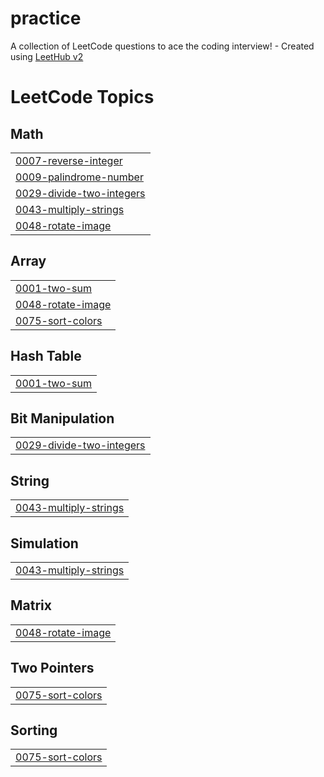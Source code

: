 # practice
A collection of LeetCode questions to ace the coding interview! - Created using [LeetHub v2](https://github.com/arunbhardwaj/LeetHub-2.0)

<!---LeetCode Topics Start-->
# LeetCode Topics
## Math
|  |
| ------- |
| [0007-reverse-integer](https://github.com/sowmiya5-V/practice/tree/master/0007-reverse-integer) |
| [0009-palindrome-number](https://github.com/sowmiya5-V/practice/tree/master/0009-palindrome-number) |
| [0029-divide-two-integers](https://github.com/sowmiya5-V/practice/tree/master/0029-divide-two-integers) |
| [0043-multiply-strings](https://github.com/sowmiya5-V/practice/tree/master/0043-multiply-strings) |
| [0048-rotate-image](https://github.com/sowmiya5-V/practice/tree/master/0048-rotate-image) |
## Array
|  |
| ------- |
| [0001-two-sum](https://github.com/sowmiya5-V/practice/tree/master/0001-two-sum) |
| [0048-rotate-image](https://github.com/sowmiya5-V/practice/tree/master/0048-rotate-image) |
| [0075-sort-colors](https://github.com/sowmiya5-V/practice/tree/master/0075-sort-colors) |
## Hash Table
|  |
| ------- |
| [0001-two-sum](https://github.com/sowmiya5-V/practice/tree/master/0001-two-sum) |
## Bit Manipulation
|  |
| ------- |
| [0029-divide-two-integers](https://github.com/sowmiya5-V/practice/tree/master/0029-divide-two-integers) |
## String
|  |
| ------- |
| [0043-multiply-strings](https://github.com/sowmiya5-V/practice/tree/master/0043-multiply-strings) |
## Simulation
|  |
| ------- |
| [0043-multiply-strings](https://github.com/sowmiya5-V/practice/tree/master/0043-multiply-strings) |
## Matrix
|  |
| ------- |
| [0048-rotate-image](https://github.com/sowmiya5-V/practice/tree/master/0048-rotate-image) |
## Two Pointers
|  |
| ------- |
| [0075-sort-colors](https://github.com/sowmiya5-V/practice/tree/master/0075-sort-colors) |
## Sorting
|  |
| ------- |
| [0075-sort-colors](https://github.com/sowmiya5-V/practice/tree/master/0075-sort-colors) |
<!---LeetCode Topics End-->